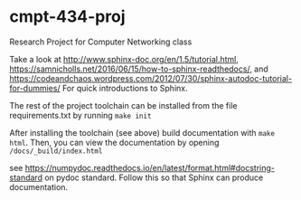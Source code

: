 # cmpt-434-proj
Research Project for Computer Networking class

Take a look at 
http://www.sphinx-doc.org/en/1.5/tutorial.html,
https://samnicholls.net/2016/06/15/how-to-sphinx-readthedocs/, and
https://codeandchaos.wordpress.com/2012/07/30/sphinx-autodoc-tutorial-for-dummies/
For quick introductions to Sphinx.

The rest of the project toolchain can be installed from the file
requirements.txt by running `make init`

After installing the toolchain (see above) build documentation with
`make html`.  Then, you can view the documentation by opening
`/docs/_build/index.html`

see https://numpydoc.readthedocs.io/en/latest/format.html#docstring-standard
on pydoc standard.  Follow this so that Sphinx can produce documentation.
